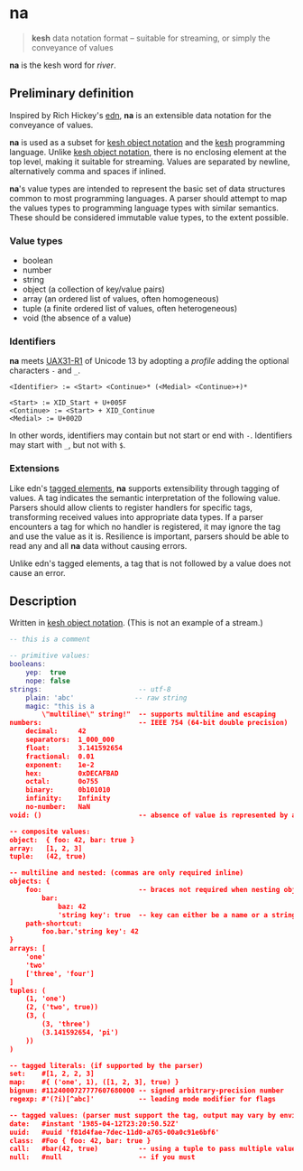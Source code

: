 # na

> **kesh** data notation format – suitable for streaming, or simply the conveyance of values

**na** is the kesh word for _river_.

## Preliminary definition

Inspired by Rich Hickey's [edn](https://github.com/edn-format/edn/), **na** is an extensible data notation for the conveyance of values.

**na** is used as a subset for [kesh object notation](https://github.com/kesh-lang/kon) and the [kesh](https://github.com/kesh-lang/kesh) programming language. Unlike [kesh object notation](https://github.com/kesh-lang/kon), there is no enclosing element at the top level, making it suitable for streaming. Values are separated by newline, alternatively comma and spaces if inlined.

**na**'s value types are intended to represent the basic set of data structures common to most programming languages. A parser should attempt to map the values types to programming language types with similar semantics. These should be considered immutable value types, to the extent possible.

### Value types

- boolean
- number
- string
- object (a collection of key/value pairs)
- array (an ordered list of values, often homogeneous)
- tuple (a finite ordered list of values, often heterogeneous)
- void (the absence of a value)

### Identifiers

**na** meets [UAX31-R1](https://unicode.org/reports/tr31/#R1) of Unicode 13 by adopting a _profile_ adding the optional characters `-` and `_`.

    <Identifier> := <Start> <Continue>* (<Medial> <Continue>+)*
    
    <Start> := XID_Start + U+005F
    <Continue> := <Start> + XID_Continue
    <Medial> := U+002D

In other words, identifiers may contain but not start or end with `-`. Identifiers may start with `_`, but not with `$`.


### Extensions

Like edn's [tagged elements](https://github.com/edn-format/edn/#tagged-elements), **na** supports extensibility through tagging of values. A tag indicates the semantic interpretation of the following value. Parsers should allow clients to register handlers for specific tags, transforming received values into appropriate data types. If a parser encounters a tag for which no handler is registered, it may ignore the tag and use the value as it is. Resilience is important, parsers should be able to read any and all **na** data without causing errors.

Unlike edn's tagged elements, a tag that is not followed by a value does not cause an error.

## Description

Written in [kesh object notation](https://github.com/kesh-lang/kon). (This is not an example of a stream.)

```lua
-- this is a comment

-- primitive values:
booleans:
    yep:  true
    nope: false
strings:                        -- utf-8
    plain: 'abc'               -- raw string
    magic: "this is a
        \"multiline\" string!"  -- supports multiline and escaping
numbers:                        -- IEEE 754 (64-bit double precision)
    decimal:     42
    separators:  1_000_000
    float:       3.141592654
    fractional:  0.01
    exponent:    1e-2
    hex:         0xDECAFBAD
    octal:       0o755
    binary:      0b101010
    infinity:    Infinity
    no-number:   NaN
void: ()                        -- absence of value is represented by an empty tuple

-- composite values:
object:  { foo: 42, bar: true }
array:   [1, 2, 3]
tuple:   (42, true)

-- multiline and nested: (commas are only required inline)
objects: {
    foo:                        -- braces not required when nesting objects
        bar:
            baz: 42
            'string key': true  -- key can either be a name or a string
    path-shortcut:
        foo.bar.'string key': 42
}
arrays: [
    'one'
    'two'
    ['three', 'four']
]
tuples: (
    (1, 'one')
    (2, ('two', true))
    (3, (
        (3, 'three')
        (3.141592654, 'pi')
    ))
)

-- tagged literals: (if supported by the parser)
set:    #[1, 2, 2, 3]
map:    #{ ('one', 1), ([1, 2, 3], true) }
bignum: #1124000727777607680000 -- signed arbitrary-precision number
regexp: #'(?i)[^abc]'           -- leading mode modifier for flags

-- tagged values: (parser must support the tag, output may vary by environment)
date:   #instant '1985-04-12T23:20:50.52Z'
uuid:   #uuid 'f81d4fae-7dec-11d0-a765-00a0c91e6bf6'
class:  #Foo { foo: 42, bar: true }
call:   #bar(42, true)          -- using a tuple to pass multiple values
null:   #null                   -- if you must
```
